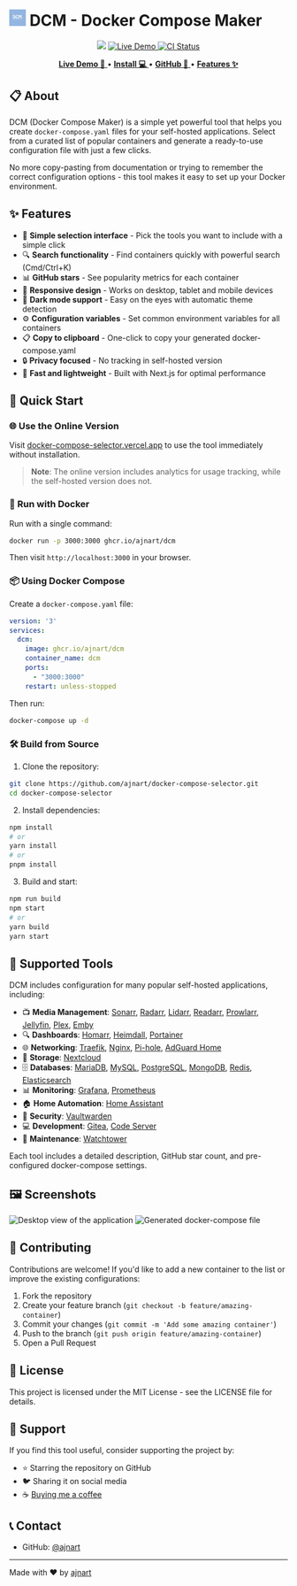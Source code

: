 <!-- Project Title -->
# <img src="./public/favicon.png" width="30" height="30" alt="DCM Logo"> DCM - Docker Compose Maker

<p align="center">
<img src="https://img.shields.io/github/stars/ajnart/docker-compose-selector?label=%E2%AD%90%20Stars&style=flat-square?branch=master&kill_cache=1%22">
<a href="https://docker-compose-selector.vercel.app">
  <img alt="Live Demo" src="https://img.shields.io/badge/🌐_Live_Demo-Visit_Site-blue">
</a>
<a href="https://github.com/ajnart/docker-compose-selector/actions">
  <img title="CI Status" src="https://github.com/ajnart/docker-compose-selector/actions/workflows/docker.yml/badge.svg" alt="CI Status">
</a>
</p>

<!-- Links -->
<p align="center">
  <a href="https://docker-compose-selector.vercel.app">
    <strong>Live Demo 🚀</strong>
  </a>
  •
  <a href="#-quick-start">
    <strong>Install 💻</strong>
  </a>
  •
  <a href="https://github.com/ajnart/docker-compose-selector">
    <strong>GitHub 📂</strong>
  </a>
  •
  <a href="#-features">
    <strong>Features ✨</strong>
  </a>
</p>

## 📋 About

DCM (Docker Compose Maker) is a simple yet powerful tool that helps you create `docker-compose.yaml` files for your self-hosted applications. Select from a curated list of popular containers and generate a ready-to-use configuration file with just a few clicks.

No more copy-pasting from documentation or trying to remember the correct configuration options - this tool makes it easy to set up your Docker environment.

## ✨ Features

- 🧩 **Simple selection interface** - Pick the tools you want to include with a simple click
- 🔍 **Search functionality** - Find containers quickly with powerful search (Cmd/Ctrl+K)
- 📊 **GitHub stars** - See popularity metrics for each container
- 📱 **Responsive design** - Works on desktop, tablet and mobile devices
- 🌙 **Dark mode support** - Easy on the eyes with automatic theme detection
- ⚙️ **Configuration variables** - Set common environment variables for all containers
- 📋 **Copy to clipboard** - One-click to copy your generated docker-compose.yaml
- 🔒 **Privacy focused** - No tracking in self-hosted version
- 🚀 **Fast and lightweight** - Built with Next.js for optimal performance

## 🚀 Quick Start

### 🌐 Use the Online Version

Visit [docker-compose-selector.vercel.app](https://docker-compose-selector.vercel.app) to use the tool immediately without installation.

> **Note**: The online version includes analytics for usage tracking, while the self-hosted version does not.

### 🐳 Run with Docker

Run with a single command:

```bash
docker run -p 3000:3000 ghcr.io/ajnart/dcm
```

Then visit `http://localhost:3000` in your browser.

### 📦 Using Docker Compose

Create a `docker-compose.yaml` file:

```yaml
version: '3'
services:
  dcm:
    image: ghcr.io/ajnart/dcm
    container_name: dcm
    ports:
      - "3000:3000"
    restart: unless-stopped
```

Then run:

```bash
docker-compose up -d
```

### 🛠️ Build from Source

1. Clone the repository:
```bash
git clone https://github.com/ajnart/docker-compose-selector.git
cd docker-compose-selector
```

2. Install dependencies:
```bash
npm install
# or
yarn install
# or
pnpm install
```

3. Build and start:
```bash
npm run build
npm start
# or
yarn build
yarn start
```

## 🧰 Supported Tools

DCM includes configuration for many popular self-hosted applications, including:

- 📺 **Media Management**: [Sonarr](https://github.com/Sonarr/Sonarr), [Radarr](https://github.com/Radarr/Radarr), [Lidarr](https://github.com/lidarr/Lidarr), [Readarr](https://github.com/Readarr/Readarr), [Prowlarr](https://github.com/Prowlarr/Prowlarr), [Jellyfin](https://github.com/jellyfin/jellyfin), [Plex](https://github.com/plexinc/pms-docker), [Emby](https://github.com/MediaBrowser/Emby)
- 🔍 **Dashboards**: [Homarr](https://github.com/homarr-labs/homarr), [Heimdall](https://github.com/linuxserver/Heimdall), [Portainer](https://github.com/portainer/portainer)
- 🌐 **Networking**: [Traefik](https://github.com/traefik/traefik), [Nginx](https://github.com/nginx/nginx), [Pi-hole](https://github.com/pi-hole/pi-hole), [AdGuard Home](https://github.com/AdguardTeam/AdGuardHome)
- 💾 **Storage**: [Nextcloud](https://github.com/nextcloud/server)
- 🗄️ **Databases**: [MariaDB](https://github.com/MariaDB/server), [MySQL](https://github.com/mysql/mysql-server), [PostgreSQL](https://github.com/postgres/postgres), [MongoDB](https://github.com/mongodb/mongo), [Redis](https://github.com/redis/redis), [Elasticsearch](https://github.com/elastic/elasticsearch)
- 📊 **Monitoring**: [Grafana](https://github.com/grafana/grafana), [Prometheus](https://github.com/prometheus/prometheus)
- 🏠 **Home Automation**: [Home Assistant](https://github.com/home-assistant/core)
- 🔐 **Security**: [Vaultwarden](https://github.com/dani-garcia/vaultwarden)
- 💻 **Development**: [Gitea](https://github.com/go-gitea/gitea), [Code Server](https://github.com/coder/code-server)
- 🔄 **Maintenance**: [Watchtower](https://github.com/containrrr/watchtower)

Each tool includes a detailed description, GitHub star count, and pre-configured docker-compose settings.

## 🖼️ Screenshots

![Desktop view of the application](https://i.imgur.com/example1.png)
![Generated docker-compose file](https://i.imgur.com/example2.png)

## 🤝 Contributing

Contributions are welcome! If you'd like to add a new container to the list or improve the existing configurations:

1. Fork the repository
2. Create your feature branch (`git checkout -b feature/amazing-container`)
3. Commit your changes (`git commit -m 'Add some amazing container'`)
4. Push to the branch (`git push origin feature/amazing-container`)
5. Open a Pull Request

## 📜 License

This project is licensed under the MIT License - see the LICENSE file for details.

## 💖 Support

If you find this tool useful, consider supporting the project by:

- ⭐ Starring the repository on GitHub
- 🐦 Sharing it on social media
- ☕ [Buying me a coffee](https://ko-fi.com/ajnart)

## 📞 Contact

- GitHub: [@ajnart](https://github.com/ajnart)

---

Made with ❤️ by [ajnart](https://github.com/ajnart) 